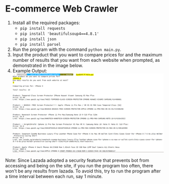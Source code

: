 # E-commerce Web Crawler

1. Install all the required packages:
   - `pip install requests` 
   - `pip install 'beautifulsoup4==4.8.1'` 
   - `pip install json` 
   - `pip install parsel`
2. Run the program with the command `python main.py`.
3. Input the product that you want to compare prices for and the maximum number of results that you want from each website when prompted, as demonstrated in the image below. 
4. Example Output: ![Program Output](/output.png)

Note: Since Lazada adopted a security feature that prevents bot from accessing and being on the site, if you run the program too often, there won't be any results from lazada. To avoid this, try to run the program after a time interval between each run, say 1 minute.
